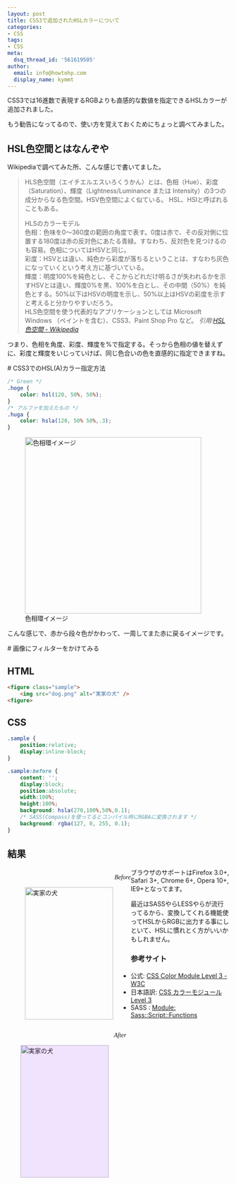 ```yaml
---
layout: post
title: CSS3で追加されたHSLカラーについて
categories:
- CSS
tags:
- CSS
meta:
  dsq_thread_id: '561619505'
author:
  email: info@howtohp.com 
  display_name: kymmt
---
```

CSS3では16進数で表現するRGBよりも直感的な数値を指定できるHSLカラーが追加されました。

もう勧告になってるので、使い方を覚えておくためにちょっと調べてみました。

<section markdown="block">

# HSL色空間とはなんぞや

Wikipediaで調べてみた所、こんな感じで書いてました。

> HLS色空間（エイチエルエスいろくうかん）とは、色相（Hue）、彩度（Saturation）、輝度（Lightness/Luminance または Intensity）の3つの成分からなる色空間。HSV色空間によく似ている。 HSL、HSIと呼ばれることもある。
> 
> HLSのカラーモデル  
> 色相：色味を0～360度の範囲の角度で表す。0度は赤で、その反対側に位置する180度は赤の反対色にあたる青緑。すなわち、反対色を見つけるのも容易。色相についてはHSVと同じ。  
> 彩度：HSVとは違い、純色から彩度が落ちるということは、すなわち灰色になっていくという考え方に基づいている。  
> 輝度：明度100%を純色とし、そこからどれだけ明るさが失われるかを示すHSVとは違い、輝度0%を黒、100%を白とし、その中間（50%）を純色とする。50%以下はHSVの明度を示し、50%以上はHSVの彩度を示すと考えると分かりやすいだろう。  
> HLS色空間を使う代表的なアプリケーションとしては Microsoft Windows （ペイントを含む）、CSS3、Paint Shop Pro など。
> <cite>引用:[HSL色空間 - Wikipedia](http://ja.wikipedia.org/wiki/HLS%E8%89%B2%E7%A9%BA%E9%96%93)</cite>

つまり、色相を角度、彩度、輝度を%で指定する。そっから色相の値を替えずに、彩度と輝度をいじっていけば、同じ色合いの色を直感的に指定できますね。
</section>

<section markdown="block">
# CSS3でのHSL(A)カラー指定方法

~~~ css
/* Green */
.hoge {
    color: hsl(120, 50%, 50%);
}
/* アルファを加えたもの */
.huga {
    color: hsla(120, 50% 50%,.3);
}
~~~
</section>

<figure class="bordered" markdown="block">
<img src="http://howtohp.com/wp/wp-content/uploads/2012/02/hue.png" alt="色相環イメージ" width="400" height="400" />
<figcaption>色相環イメージ</figcaption>
</figure>

こんな感じで、赤から段々色がかわって、一周してまた赤に戻るイメージです。

<section markdown="block">
# 画像にフィルターをかけてみる

## HTML

~~~ html
<figure class="sample">
    <img src="dog.png" alt="実家の犬" />
<figure>
~~~

# CSS

~~~ css
.sample {
    position:relative;
    display:inline-block;
}

.sample:before {
    content: '';
    display:block;
    position:absolute;
    width:100%;
    height:100%;
    background: hsla(270,100%,50%,0.1);
    /* SASS(Compass)を使ってるとコンパイル時にRGBAに変換されます */
    background: rgba(127, 0, 255, 0.1);
}
~~~ 

<style markdown="block">
.dog-filter {
    position:relative !important;
    display:inline-block !important;
    padding:0 !important;
    margin-left:30px;
}
.dog-filter .figcaption {
    background:#fff;
    padding-bottom:0;
}
.dog-filter:before {
    content: '';
    display:block;
    position:absolute;
    width:100%;
    height:100%;
    background: rgba(127, 0, 255, 0.1);
}
</style>

## 結果

<div class="clearfix">
    <div style="float:left">
        <p style="font-family:serif;text-align:right;margin-bottom:0;font-style:italic;">Before</p>
        <figure style="padding:0;">
            <img src="http://howtohp.com/wp/wp-content/uploads/2012/02/mydog-200x300.png" alt="実家の犬" width="200" height="300" /><br />
        </figure>
    </div>
    <div style="float:left"">
        <p style="font-family:serif;text-align:right;margin-bottom:0;font-style:italic;">After</p>
        <figure class="dog-filter">
            <img src="http://howtohp.com/wp/wp-content/uploads/2012/02/mydog-200x300.png" alt="実家の犬" width="200" height="300" /><br />
        </figure>
    </div>
</div>

ブラウザのサポートはFirefox 3.0+, Safari 3+, Chrome 6+, Opera 10+, IE9+となってます。

最近はSASSやらLESSやらが流行ってるから、変換してくれる機能使ってHSLからRGBに出力する事にしといて、HSLに慣れとく方がいいかもしれません。

### 参考サイト

* 公式: [CSS Color Module Level 3 - W3C](http://www.w3.org/TR/2011/REC-css3-color-20110607/)
* 日本語訳: [CSS カラーモジュール Level 3](http://standards.mitsue.co.jp/resources/w3c/TR/css3-color/)
* SASS : [Module: Sass::Script::Functions](http://sass-lang.com/docs/yardoc/Sass/Script/Functions.html#hsl-instance_method)

</section>
